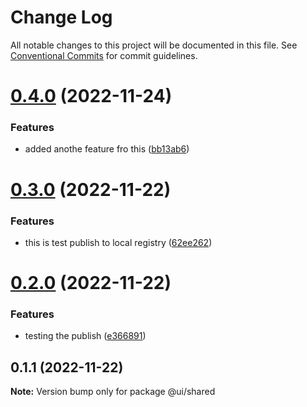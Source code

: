 # Change Log

All notable changes to this project will be documented in this file.
See [Conventional Commits](https://conventionalcommits.org) for commit guidelines.

# [0.4.0](https://github.com/nur-sha/cra-typescript-monorepo-template/compare/@ui/shared@0.3.0...@ui/shared@0.4.0) (2022-11-24)


### Features

* added anothe feature fro this ([bb13ab6](https://github.com/nur-sha/cra-typescript-monorepo-template/commit/bb13ab612dba98661d84199211bec81119c41baa))





# [0.3.0](https://github.com/nur-sha/cra-typescript-monorepo-template/compare/@ui/shared@0.2.0...@ui/shared@0.3.0) (2022-11-22)


### Features

* this is test publish to local registry ([62ee262](https://github.com/nur-sha/cra-typescript-monorepo-template/commit/62ee262d3e8140ffcd4497cd91768baf661992cf))





# [0.2.0](https://github.com/nur-sha/cra-typescript-monorepo-template/compare/@ui/shared@0.1.1...@ui/shared@0.2.0) (2022-11-22)


### Features

* testing the publish ([e366891](https://github.com/nur-sha/cra-typescript-monorepo-template/commit/e366891bcb7953b733652fb7691a5503e9ca80c3))





## 0.1.1 (2022-11-22)

**Note:** Version bump only for package @ui/shared
